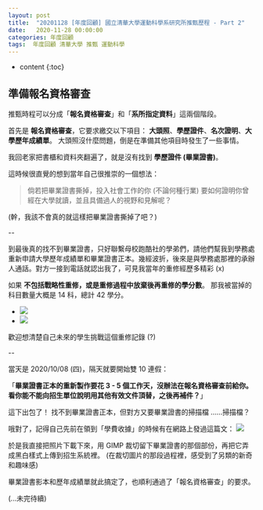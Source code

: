 ```yaml
---
layout: post
title:  "20201128 [年度回顧] 國立清華大學運動科學系研究所推甄歷程 - Part 2"
date:   2020-11-28 00:00:00
categories: 年度回顧
tags:  年度回顧 清華大學 推甄 運動科學
---
```



* content
{:toc}


## 準備報名資格審查
推甄時程可以分成「**報名資格審查**」和「**系所指定資料**」這兩個階段。

首先是 **報名資格審查**，它要求繳交以下項目：
**大頭照**、**學歷證件**、**名次證明**、**大學歷年成績單**。
大頭照沒什麼問題，倒是在準備其他項目時發生了一些事情。

我回老家把書櫃和資料夾翻遍了，就是沒有找到 **學歷證件 (畢業證書)**。

這時候很直覺的想到當年自己很推崇的一個想法：
> 倘若把畢業證書撕掉，投入社會工作的你 (不論何種行業) 要如何證明你曾經在大學就讀，並且具備過人的視野和見解呢？

(幹，我該不會真的就這樣把畢業證書撕掉了吧？)

--

到最後真的找不到畢業證書，只好聯繫母校跑酷社的學弟們，請他們幫我到學務處重新申請大學歷年成績單和畢業證書正本。幾經波折，後來是與學務處那裡的承辦人通話。對方一接到電話就認出我了，可見我當年的重修經歷多精彩 (x)

如果 **不包括戰略性重修，或是重修過程中放棄後再重修的學分數**。
那我被當掉的科目數量大概是 14 科，總計 42 學分。
* ![](https://i.imgur.com/QJx5I5D.jpg)
* ![](https://i.imgur.com/XJGZRC9.jpg)

歡迎想清楚自己未來的學生挑戰這個重修記錄 (?)

--

當天是 2020/10/08 (四)，隔天就要開始雙 10 連假：

「**畢業證書正本的重新製作要花 3 - 5 個工作天，沒辦法在報名資格審查前給你。看你能不能向招生單位說明用其他有效文件頂替，之後再補件？**」

這下出包了！
找不到畢業證書正本，但對方又要畢業證書的掃描檔
......掃描檔？

哦對了，記得自己先前在領到「學費收據」的時候有在網路上發過這篇文：
![](https://i.imgur.com/J4MbCjT.png)

於是我直接把照片下載下來，用 GIMP 裁切留下畢業證書的那個部份，再把它弄成黑白樣式上傳到招生系統裡。
(在裁切圖片的那段過程裡，感受到了另類的新奇和趣味感)

畢業證書影本和歷年成績單就此搞定了，也順利通過了「報名資格審查」的要求。

(...未完待續)